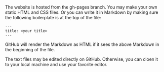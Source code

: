 The website is hosted from the gh-pages branch.  You may make your own static HTML and CSS files.  Or you can write it in Markdown by making sure the following boilerplate is at the top of the file:

```
---
title: <your title>
---
```

GitHub will render the Markdown as HTML if it sees the above Markdown in the beginning of the file.  

The text files may be edited directly on GitHub.  Otherwise, you can cloen it to your local machine and use your favorite editor.

